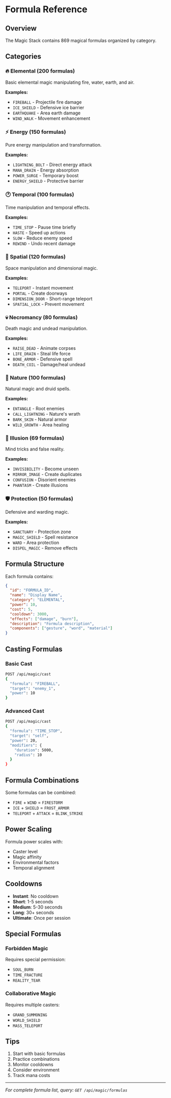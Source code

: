 # Formula Reference

## Overview

The Magic Stack contains 869 magical formulas organized by category.

## Categories

### 🔥 Elemental (200 formulas)
Basic elemental magic manipulating fire, water, earth, and air.

**Examples:**
- `FIREBALL` - Projectile fire damage
- `ICE_SHIELD` - Defensive ice barrier
- `EARTHQUAKE` - Area earth damage
- `WIND_WALK` - Movement enhancement

### ⚡ Energy (150 formulas)
Pure energy manipulation and transformation.

**Examples:**
- `LIGHTNING_BOLT` - Direct energy attack
- `MANA_DRAIN` - Energy absorption
- `POWER_SURGE` - Temporary boost
- `ENERGY_SHIELD` - Protective barrier

### 🕐 Temporal (100 formulas)
Time manipulation and temporal effects.

**Examples:**
- `TIME_STOP` - Pause time briefly
- `HASTE` - Speed up actions
- `SLOW` - Reduce enemy speed
- `REWIND` - Undo recent damage

### 🌌 Spatial (120 formulas)
Space manipulation and dimensional magic.

**Examples:**
- `TELEPORT` - Instant movement
- `PORTAL` - Create doorways
- `DIMENSION_DOOR` - Short-range teleport
- `SPATIAL_LOCK` - Prevent movement

### 💀 Necromancy (80 formulas)
Death magic and undead manipulation.

**Examples:**
- `RAISE_DEAD` - Animate corpses
- `LIFE_DRAIN` - Steal life force
- `BONE_ARMOR` - Defensive spell
- `DEATH_COIL` - Damage/heal undead

### 🌿 Nature (100 formulas)
Natural magic and druid spells.

**Examples:**
- `ENTANGLE` - Root enemies
- `CALL_LIGHTNING` - Nature's wrath
- `BARK_SKIN` - Natural armor
- `WILD_GROWTH` - Area healing

### 💫 Illusion (69 formulas)
Mind tricks and false reality.

**Examples:**
- `INVISIBILITY` - Become unseen
- `MIRROR_IMAGE` - Create duplicates
- `CONFUSION` - Disorient enemies
- `PHANTASM` - Create illusions

### 🛡️ Protection (50 formulas)
Defensive and warding magic.

**Examples:**
- `SANCTUARY` - Protection zone
- `MAGIC_SHIELD` - Spell resistance
- `WARD` - Area protection
- `DISPEL_MAGIC` - Remove effects

## Formula Structure

Each formula contains:
```json
{
  "id": "FORMULA_ID",
  "name": "Display Name",
  "category": "ELEMENTAL",
  "power": 10,
  "cost": 5,
  "cooldown": 3000,
  "effects": ["damage", "burn"],
  "description": "Formula description",
  "components": ["gesture", "word", "material"]
}
```

## Casting Formulas

### Basic Cast
```bash
POST /api/magic/cast
{
  "formula": "FIREBALL",
  "target": "enemy_1",
  "power": 10
}
```

### Advanced Cast
```bash
POST /api/magic/cast
{
  "formula": "TIME_STOP",
  "target": "self",
  "power": 20,
  "modifiers": {
    "duration": 5000,
    "radius": 10
  }
}
```

## Formula Combinations

Some formulas can be combined:
- `FIRE` + `WIND` = `FIRESTORM`
- `ICE` + `SHIELD` = `FROST_ARMOR`
- `TELEPORT` + `ATTACK` = `BLINK_STRIKE`

## Power Scaling

Formula power scales with:
- Caster level
- Magic affinity
- Environmental factors
- Temporal alignment

## Cooldowns

- **Instant**: No cooldown
- **Short**: 1-5 seconds
- **Medium**: 5-30 seconds
- **Long**: 30+ seconds
- **Ultimate**: Once per session

## Special Formulas

### Forbidden Magic
Requires special permission:
- `SOUL_BURN`
- `TIME_FRACTURE`
- `REALITY_TEAR`

### Collaborative Magic
Requires multiple casters:
- `GRAND_SUMMONING`
- `WORLD_SHIELD`
- `MASS_TELEPORT`

## Tips

1. Start with basic formulas
2. Practice combinations
3. Monitor cooldowns
4. Consider environment
5. Track mana costs

---

*For complete formula list, query: `GET /api/magic/formulas`*